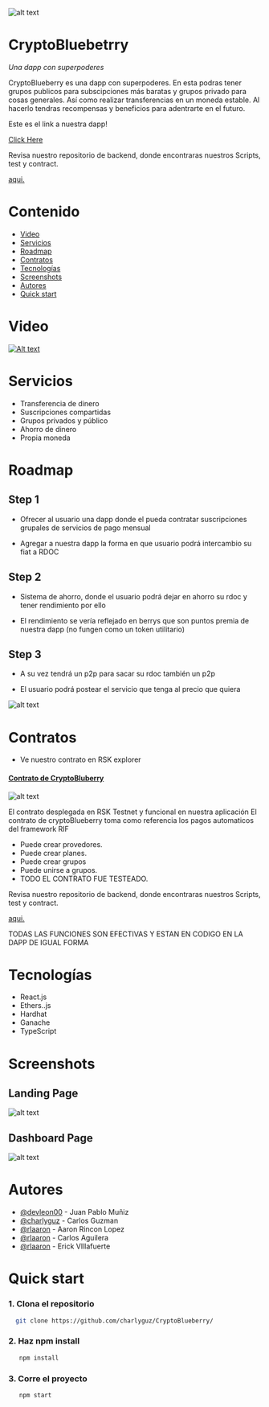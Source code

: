 ![alt text](https://github.com/charlyguz/CryptoBlueberry/blob/main/src/assets/img/logo.png?raw=true)

# CryptoBluebetrry

*Una dapp con superpoderes*

CryptoBlueberry es una dapp con superpoderes. En esta podras tener grupos publicos para subscipciones más baratas y grupos privado para cosas generales. Así como realizar transferencias en un moneda estable. Al hacerlo tendras recompensas y beneficios para adentrarte en el futuro.

Este es el link a nuestra dapp!

[Click Here](https://cryptoblueberry.netlify.app/)

Revisa nuestro repositorio de backend, donde encontraras nuestros Scripts, test y contract.

[aqui.](https://github.com/unscatty/crypto-blueberry-back)

# Contenido

- [Video](#Video)
- [Servicios](#Servicios)
- [Roadmap](#Roadmap)
- [Contratos](#Contratos)
- [Tecnologías](#Tecnologías)
- [Screenshots](#Screenshots)
- [Autores](#Autores)
- [Quick start](#Quick-start)

# Video

[![Alt text](https://github.com/charlyguz/CryptoBlueberry/blob/main/src/assets/img/imagen-hero.png?raw=true)](https://youtu.be/Z76h-cTdH9E)


# Servicios

- Transferencia de dinero
- Suscripciones compartidas
- Grupos privados y público
- Ahorro de dinero
- Propia moneda

# Roadmap

## Step 1

- Ofrecer al usuario una dapp donde el pueda contratar suscripciones grupales de servicios de pago mensual

- Agregar a nuestra dapp la forma en que usuario podrá intercambio su fiat a RDOC

## Step 2
- Sistema de ahorro, donde el usuario podrá dejar en ahorro su rdoc y tener rendimiento por ello

- El rendimiento se vería reflejado en berrys que son puntos premia de nuestra dapp (no fungen como un token utilitario)

## Step 3 
- A su vez tendrá un p2p para sacar su rdoc también un p2p

- El usuario podrá postear el servicio que tenga al precio que quiera

![alt text](https://github.com/charlyguz/CryptoBlueberry/blob/main/src/assets/img/roadmap-image.png?raw=true)

# Contratos

- Ve nuestro contrato en RSK explorer

#### [Contrato de CryptoBluberry](https://explorer.testnet.rsk.co/address/0xf25137694e130fb87735a87c49691054a34cd930?__ctab=Code)

![alt text](https://github.com/charlyguz/CryptoBlueberry/blob/main/src/assets/img/contrato.png?raw=true)

El contrato desplegada en RSK Testnet y funcional en nuestra aplicación
El contrato de cryptoBlueberry toma como referencia los pagos automaticos del framework RIF
- Puede crear provedores.
- Puede crear planes.
- Puede crear grupos
- Puede unirse a grupos.
- TODO EL CONTRATO FUE TESTEADO.

Revisa nuestro repositorio de backend, donde encontraras nuestros Scripts, test y contract.

[aqui.](https://github.com/unscatty/crypto-blueberry-back)

TODAS LAS FUNCIONES SON EFECTIVAS Y ESTAN EN CODIGO EN LA DAPP DE IGUAL FORMA 

# Tecnologías

- React.js
- Ethers..js
- Hardhat
- Ganache
- TypeScript

# Screenshots

## Landing Page

![alt text](https://github.com/charlyguz/CryptoBlueberry/blob/main/src/assets/img/cryptoLanding.png?raw=true)



## Dashboard Page

![alt text](https://github.com/charlyguz/CryptoBlueberry/blob/main/src/assets/img/dashboard-image.png?raw=true)

# Autores

- [@devleon00](https://www.github.com/devleon00) - Juan Pablo Muñiz 
- [@charlyguz](https://github.com/charlyguz) - Carlos Guzman
- [@rlaaron](https://github.com/rlaaron) - Aaron Rincon Lopez
- [@rlaaron](https://github.com/unscatty) - Carlos Aguilera
- [@rlaaron](https://github.com/slizer98) - Erick VIllafuerte


# Quick start

### 1. Clona el repositorio 
```bash
  git clone https://github.com/charlyguz/CryptoBlueberry/
```

### 2. Haz npm install
```bash
   npm install 
```

### 3. Corre el proyecto
```bash
   npm start 
```



